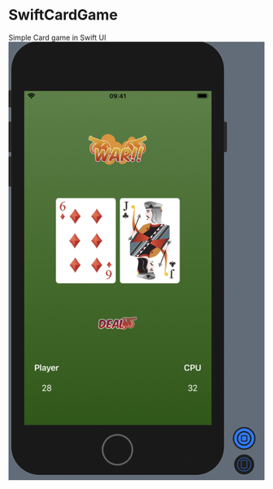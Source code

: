 # SwiftCardGame
Simple Card game in Swift UI
![](https://github.com/IsmayilOfficial/SwiftCardGame/blob/master/Screenshot%202020-06-08%20at%2023.34.19.png)
